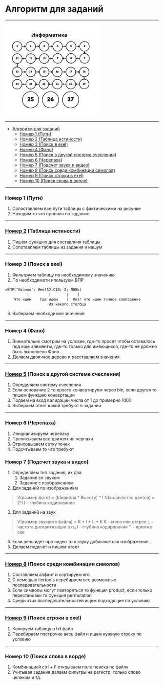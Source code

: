 # Алгоритм для заданий

---

<img src="../img/Информатика.png" alt="Информатика" height="300"/>

---

- [Алгоритм для заданий](#алгоритм-для-заданий)
    - [Номер 1 (Пути)](#номер-1-пути)
    - [Номер 2 (Таблица истиности)](#номер-2-таблица-истиности)
    - [Номер 3 (Поиск в exel)](#номер-3-поиск-в-exel)
    - [Номер 4 (Фано)](#номер-4-фано)
    - [Номер 5 (Поиск в другой системе счесления)](#номер-5-поиск-в-другой-системе-счесления)
    - [Номер 6 (Черепаха)](#номер-6-черепаха)
    - [Номер 7 (Подсчет звука и видео)](#номер-7-подсчет-звука-и-видео)
    - [Номер 8 (Поиск среди комбинации симолов)](#номер-8-поиск-среди-комбинации-симолов)
    - [Номер 9 (Поиск строки в exel)](#номер-9-поиск-строки-в-exel)
    - [Номер 10 (Поиск слова в ворде)](#номер-10-поиск-слова-в-ворде)

---

### Номер 1 (Пути)
1. Сопоставляем все пути таблицы с фактическими на рисунке
2. Находим то что просили по заданию

---

### [Номер 2](Шаблоны/Ex2.py) (Таблица истиности)
1. Пишем функцию для составлния таблицы
2. Сопотавляем таблицы из задания и нашум

---

### Номер 3 (Поиск в exel)
1. Фильтруем таблицу по необходимому значению
2. По необходимоти ипользуем ВПР
```
=ВПР("Иванов"; Имя!A2:C10; 2; ЛОЖЬ)
          |         |       |    |
    Что ищем    Где ищем    |  Флаг что ищем точное совпадение
                    Из какого столбца
```
3. Выбераем необходимое значение

---

### Номер 4 (Фано)
1. Внимательно смотрим на условие, где-то просят чтобы оставалось под еще элементы, где-то только для имеющихся, где-то не должно быть выполнено Фано
2. Делаем двоичное дерево и расставляем значения

---

### [Номер 5](Шаблоны/Ex5.py) (Поиск в другой системе счесления)
1. Определяем систему счесления
2. Если основание 2 то просто конвертируем через bin, 
если другая то пишем функцию конвертации
3. Подаем на вход валидации числа от 1 до примерно 1000
4. Выбераем ответ какой требуют в задании

---

### [Номер 6](Шаблоны/Ex6.py) (Черепаха)
1. Инициализируем черепаху
2. Прописываем все движегния черпахи
3. Отрисовываем сетку точек
4. Подсчтываем то что требуют

### Номер 7 (Подсчет звука и видео)

1. Определяем тип задания, их два:
   1. Задание со звуком
   2. Задание с изображением
2. Для заданий по изображениям
>V(размер фото) = (Ширирна * Высоту) * I
N(количество цветов) = 2^i
I - глубина кодирования
3. Для заданий на звук
>V(размер звуквого файла) = K * I * L * K
K - моно или стерео
L - частота дискритизации в гц
I - глубина кодирвоания
T - время в сек
4. Если речь идет про видео то к звуку добавляеться изображение.
5. Делаем подсчет и пишем ответ

---

### [Номер 8](Шаблоны/Ex8.py) (Поиск среди комбинации симолов)
1. Составляем алфаит и сортируем его
2. C помощью itertools перебираем все возможные последовательности
3. Если символы могут повторяться то функция product, если только перестановки то функция permutation 
4. Среди этих последовательностей ищем подходящие по условию

---

### [Номер 9](Шаблоны/Ex9.py) (Поиск строки в exel)
1. Копируем таблицу в txt файл
2. Перебираем построчно весь файл и ищем нужную строку по условию

---

### Номер 10 (Поиск слова в ворде)
1. Комбинацией сtrl + F открываем поле поиска по файлу
2. Учитывая задания далаем фильтры на регистр, только слово целиком и тд.